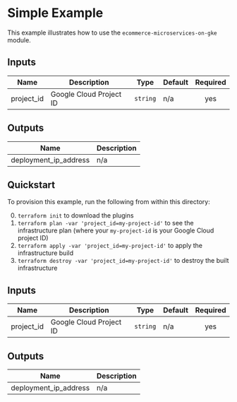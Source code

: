 # Simple Example

This example illustrates how to use the `ecommerce-microservices-on-gke` module.

<!-- BEGINNING OF PRE-COMMIT-TERRAFORM DOCS HOOK -->
## Inputs

| Name | Description | Type | Default | Required |
|------|-------------|------|---------|:--------:|
| project\_id | Google Cloud Project ID | `string` | n/a | yes |

## Outputs

| Name | Description |
|------|-------------|
| deployment\_ip\_address | n/a |

<!-- END OF PRE-COMMIT-TERRAFORM DOCS HOOK -->

## Quickstart

To provision this example, run the following from within this directory:

0. `terraform init` to download the plugins
0. `terraform plan -var 'project_id=my-project-id'` to see the infrastructure plan (where your `my-project-id` is your Google Cloud project ID)
0. `terraform apply -var 'project_id=my-project-id'` to apply the infrastructure build
0. `terraform destroy -var 'project_id=my-project-id'` to destroy the built infrastructure

<!-- BEGINNING OF PRE-COMMIT-TERRAFORM DOCS HOOK -->
## Inputs

| Name | Description | Type | Default | Required |
|------|-------------|------|---------|:--------:|
| project\_id | Google Cloud Project ID | `string` | n/a | yes |

## Outputs

| Name | Description |
|------|-------------|
| deployment\_ip\_address | n/a |

<!-- END OF PRE-COMMIT-TERRAFORM DOCS HOOK -->
